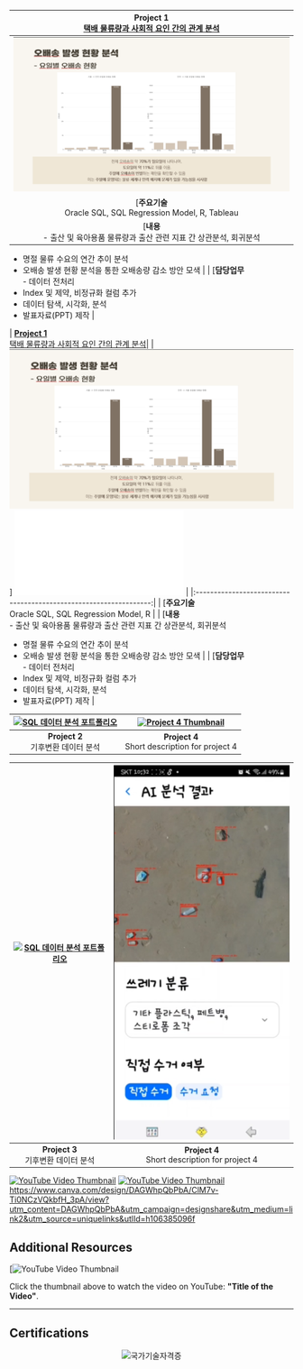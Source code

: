 | **Project 1**<br> [택배 물류량과 사회적 요인 간의 관계 분석](#택배_포폴250102.pdf)        |
|:-----------------------------------------------------------------:|
| [![SQL 데이터 분석 포트폴리오](택배포폴.png)](택배_포폴250102.pdf) | [![SQL 데이터 분석 포트폴리오](택배포폴2.png)](택배_포폴250102.pdf) | 
| [**주요기술**<br> Oracle SQL, SQL Regression Model, R, Tableau                                                                   |
| [**내용**<br> -	출산 및 육아용품 물류량과 출산 관련 지표 간 상관분석, 회귀분석
-	명절 물류 수요의 연간 추이 분석
-	오배송 발생 현황 분석을 통한 오배송량 감소 방안 모색                                                                               |
| [**담당업무**<br> -	데이터 전처리
-	Index 및 제약, 비정규화 컬럼 추가
-	데이터 탐색, 시각화, 분석
-	발표자료(PPT) 제작                                                                                                               |

| [**Project 1**<br> 택배 물류량과 사회적 요인 간의 관계 분석](#택배_포폴250102.pdf)|
| [![SQL 데이터 분석 포트폴리오](택배포폴.png)](택배_포폴250102.pdf)] ![(택배포폴2.png)](택배_포폴250102.pdf) | 
|:-----------------------------------------------------------------:|
| [**주요기술**<br> Oracle SQL, SQL Regression Model, R |
| [**내용**<br> -	출산 및 육아용품 물류량과 출산 관련 지표 간 상관분석, 회귀분석
-	명절 물류 수요의 연간 추이 분석
-	오배송 발생 현황 분석을 통한 오배송량 감소 방안 모색 |
| [**담당업무**<br> -	데이터 전처리
-	Index 및 제약, 비정규화 컬럼 추가
-	데이터 탐색, 시각화, 분석
-	발표자료(PPT) 제작 |


| [![SQL 데이터 분석 포트폴리오](포트폴리오3.png)](공모전3.pdf)  | [![Project 4 Thumbnail](포트폴리오4.png)](link_to_project4.pdf) |
|:----------------------------------------------------------------:|:----------------------------------------------------------------:|
| **Project 2**<br> 기후변환 데이터 분석                          | **Project 4**<br> Short description for project 4               |

| [![SQL 데이터 분석 포트폴리오](포트폴리오3.png)](공모전3.pdf)  | [![Project 4 Thumbnail](클리닝웨이브이미지.png)](link_to_project4.pdf) |
|:----------------------------------------------------------------:|:----------------------------------------------------------------:|
| **Project 3**<br> 기후변환 데이터 분석                          | **Project 4**<br> Short description for project 4               |
[![YouTube Video Thumbnail](https://img.youtube.com/vi/VYIz3FiTFKQ/0.jpg)](https://youtube.com/shorts/IWLlFwfkvoo?feature=share)
[![YouTube Video Thumbnail](https://img.youtube.com/vi/VYIz3FiTFKQ/0.jpg)](https://youtu.be/1BAKESF16sQ)
https://www.canva.com/design/DAGWhpQbPbA/ClM7v-Ti0NCzVQkbfH_3pA/view?utm_content=DAGWhpQbPbA&utm_campaign=designshare&utm_medium=link2&utm_source=uniquelinks&utlId=h106385096f


## Additional Resources

[![YouTube Video Thumbnail](https://youtube.com/shorts/2_DoSKQij4s?feature=share)

Click the thumbnail above to watch the video on YouTube: **"Title of the Video"**.

---

## Certifications

<div style="text-align: center;">
    <img src="자격증1.png" alt="국가기술자격증" width="400">
</div>
